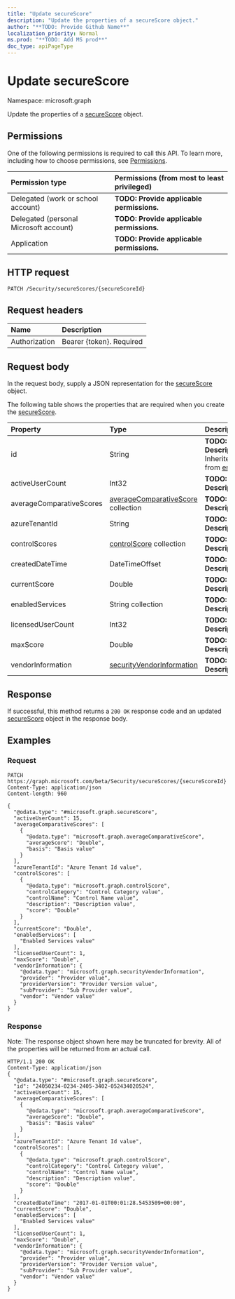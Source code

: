 ```yaml
---
title: "Update secureScore"
description: "Update the properties of a secureScore object."
author: "**TODO: Provide Github Name**"
localization_priority: Normal
ms.prod: "**TODO: Add MS prod**"
doc_type: apiPageType
---
```


# Update secureScore

Namespace: microsoft.graph

Update the properties of a [secureScore](../resources/securescore.md) object.

## Permissions
One of the following permissions is required to call this API. To learn more, including how to choose permissions, see [Permissions](/concepts/permissions-reference.md).

|Permission type|Permissions (from most to least privileged)|
|:---|:---|
|Delegated (work or school account)|**TODO: Provide applicable permissions.**|
|Delegated (personal Microsoft account)|**TODO: Provide applicable permissions.**|
|Application|**TODO: Provide applicable permissions.**|

## HTTP request
<!-- {
  "blockType": "ignored"
}
-->
``` http
PATCH /Security/secureScores/{secureScoreId}
```

## Request headers
|Name|Description|
|:---|:---|
|Authorization|Bearer {token}. Required|

## Request body
In the request body, supply a JSON representation for the [secureScore](../resources/securescore.md) object.

The following table shows the properties that are required when you create the [secureScore](../resources/securescore.md).

|Property|Type|Description|
|:---|:---|:---|
|id|String|**TODO: Add Description** Inherited from [entity](../resources/entity.md)|
|activeUserCount|Int32|**TODO: Add Description**|
|averageComparativeScores|[averageComparativeScore](../resources/averagecomparativescore.md) collection|**TODO: Add Description**|
|azureTenantId|String|**TODO: Add Description**|
|controlScores|[controlScore](../resources/controlscore.md) collection|**TODO: Add Description**|
|createdDateTime|DateTimeOffset|**TODO: Add Description**|
|currentScore|Double|**TODO: Add Description**|
|enabledServices|String collection|**TODO: Add Description**|
|licensedUserCount|Int32|**TODO: Add Description**|
|maxScore|Double|**TODO: Add Description**|
|vendorInformation|[securityVendorInformation](../resources/securityvendorinformation.md)|**TODO: Add Description**|



## Response
If successful, this method returns a `200 OK` response code and an updated [secureScore](../resources/securescore.md) object in the response body.

## Examples

### Request
<!-- {
  "blockType": "request",
  "name": "update_securescore"
}
-->
``` http
PATCH https://graph.microsoft.com/beta/Security/secureScores/{secureScoreId}
Content-Type: application/json
Content-length: 960

{
  "@odata.type": "#microsoft.graph.secureScore",
  "activeUserCount": 15,
  "averageComparativeScores": [
    {
      "@odata.type": "microsoft.graph.averageComparativeScore",
      "averageScore": "Double",
      "basis": "Basis value"
    }
  ],
  "azureTenantId": "Azure Tenant Id value",
  "controlScores": [
    {
      "@odata.type": "microsoft.graph.controlScore",
      "controlCategory": "Control Category value",
      "controlName": "Control Name value",
      "description": "Description value",
      "score": "Double"
    }
  ],
  "currentScore": "Double",
  "enabledServices": [
    "Enabled Services value"
  ],
  "licensedUserCount": 1,
  "maxScore": "Double",
  "vendorInformation": {
    "@odata.type": "microsoft.graph.securityVendorInformation",
    "provider": "Provider value",
    "providerVersion": "Provider Version value",
    "subProvider": "Sub Provider value",
    "vendor": "Vendor value"
  }
}
```

### Response
Note: The response object shown here may be truncated for brevity. All of the properties will be returned from an actual call.
<!-- {
  "blockType": "response",
  "truncated": true
}
-->
``` http
HTTP/1.1 200 OK
Content-Type: application/json
{
  "@odata.type": "#microsoft.graph.secureScore",
  "id": "24050234-0234-2405-3402-052434020524",
  "activeUserCount": 15,
  "averageComparativeScores": [
    {
      "@odata.type": "microsoft.graph.averageComparativeScore",
      "averageScore": "Double",
      "basis": "Basis value"
    }
  ],
  "azureTenantId": "Azure Tenant Id value",
  "controlScores": [
    {
      "@odata.type": "microsoft.graph.controlScore",
      "controlCategory": "Control Category value",
      "controlName": "Control Name value",
      "description": "Description value",
      "score": "Double"
    }
  ],
  "createdDateTime": "2017-01-01T00:01:28.5453509+00:00",
  "currentScore": "Double",
  "enabledServices": [
    "Enabled Services value"
  ],
  "licensedUserCount": 1,
  "maxScore": "Double",
  "vendorInformation": {
    "@odata.type": "microsoft.graph.securityVendorInformation",
    "provider": "Provider value",
    "providerVersion": "Provider Version value",
    "subProvider": "Sub Provider value",
    "vendor": "Vendor value"
  }
}
```

